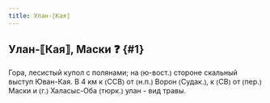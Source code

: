 ```yaml
---
title: Улан-⟦Кая⟧
---
```

## Улан-⟦Кая⟧, Маски ❓ {#1}

Гора, лесистый купол с полянами; на ⦅ю-вост.⦆ стороне скальный выступ Юван-Кая. В 4 км к ⦅ССВ⦆ от ⦅н.п.⦆ Ворон ⦅Судак.⦆, к ⦅СВ⦆ от ⦅пер.⦆ Маски и ⦅г.⦆ Халасыс-Оба ⦅тюрк.⦆ улан - вид травы.
